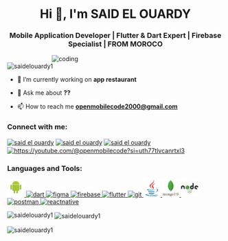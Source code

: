 <h1 align="center">Hi 👋, I'm SAID EL OUARDY</h1>
<h3 align="center">Mobile Application Developer | Flutter & Dart Expert | Firebase Specialist | FROM MOROCO</h3>
<img align="right" alt="coding" width="400" src="https://us.v-cdn.net/6032561/uploads/EI7FU22FIJ0O/flippantflickeringequestrian-max-1mb.gif">
<p align="left"> <img src="https://komarev.com/ghpvc/?username=saidelouardy1&label=Profile%20views&color=0e75b6&style=flat" alt="saidelouardy1" /> </p>

- 🔭 I’m currently working on **app restaurant**

- 💬 Ask me about **??**

- 📫 How to reach me **openmobilecode2000@gmail.com**

<h3 align="left">Connect with me:</h3>
<p align="left">
<a href="https://linkedin.com/in/said el ouardy" target="blank"><img align="center" src="https://raw.githubusercontent.com/rahuldkjain/github-profile-readme-generator/master/src/images/icons/Social/linked-in-alt.svg" alt="said el ouardy" height="30" width="40" /></a>
<a href="https://fb.com/said el ouardy" target="blank"><img align="center" src="https://raw.githubusercontent.com/rahuldkjain/github-profile-readme-generator/master/src/images/icons/Social/facebook.svg" alt="said el ouardy" height="30" width="40" /></a>
<a href="https://instagram.com/said el ouardy" target="blank"><img align="center" src="https://raw.githubusercontent.com/rahuldkjain/github-profile-readme-generator/master/src/images/icons/Social/instagram.svg" alt="said el ouardy" height="30" width="40" /></a>
<a href="https://www.youtube.com/c/https://youtube.com/@openmobilecode?si=uth77tlvcanrtxl3" target="blank"><img align="center" src="https://raw.githubusercontent.com/rahuldkjain/github-profile-readme-generator/master/src/images/icons/Social/youtube.svg" alt="https://youtube.com/@openmobilecode?si=uth77tlvcanrtxl3" height="30" width="40" /></a>
</p>

<h3 align="left">Languages and Tools:</h3>
<p align="left"> <a href="https://developer.android.com" target="_blank" rel="noreferrer"> <img src="https://raw.githubusercontent.com/devicons/devicon/master/icons/android/android-original-wordmark.svg" alt="android" width="40" height="40"/> </a> <a href="https://dart.dev" target="_blank" rel="noreferrer"> <img src="https://www.vectorlogo.zone/logos/dartlang/dartlang-icon.svg" alt="dart" width="40" height="40"/> </a> <a href="https://www.figma.com/" target="_blank" rel="noreferrer"> <img src="https://www.vectorlogo.zone/logos/figma/figma-icon.svg" alt="figma" width="40" height="40"/> </a> <a href="https://firebase.google.com/" target="_blank" rel="noreferrer"> <img src="https://www.vectorlogo.zone/logos/firebase/firebase-icon.svg" alt="firebase" width="40" height="40"/> </a> <a href="https://flutter.dev" target="_blank" rel="noreferrer"> <img src="https://www.vectorlogo.zone/logos/flutterio/flutterio-icon.svg" alt="flutter" width="40" height="40"/> </a> <a href="https://git-scm.com/" target="_blank" rel="noreferrer"> <img src="https://www.vectorlogo.zone/logos/git-scm/git-scm-icon.svg" alt="git" width="40" height="40"/> </a> <a href="https://www.java.com" target="_blank" rel="noreferrer"> <img src="https://raw.githubusercontent.com/devicons/devicon/master/icons/java/java-original.svg" alt="java" width="40" height="40"/> </a> <a href="https://www.mongodb.com/" target="_blank" rel="noreferrer"> <img src="https://raw.githubusercontent.com/devicons/devicon/master/icons/mongodb/mongodb-original-wordmark.svg" alt="mongodb" width="40" height="40"/> </a> <a href="https://nodejs.org" target="_blank" rel="noreferrer"> <img src="https://raw.githubusercontent.com/devicons/devicon/master/icons/nodejs/nodejs-original-wordmark.svg" alt="nodejs" width="40" height="40"/> </a> <a href="https://postman.com" target="_blank" rel="noreferrer"> <img src="https://www.vectorlogo.zone/logos/getpostman/getpostman-icon.svg" alt="postman" width="40" height="40"/> </a> <a href="https://reactnative.dev/" target="_blank" rel="noreferrer"> <img src="https://reactnative.dev/img/header_logo.svg" alt="reactnative" width="40" height="40"/> </a> </p>

<p><img align="left" src="https://github-readme-stats.vercel.app/api/top-langs?username=saidelouardy1&show_icons=true&locale=en&layout=compact" alt="saidelouardy1" /></p>

<p>&nbsp;<img align="center" src="https://github-readme-stats.vercel.app/api?username=saidelouardy1&show_icons=true&locale=en" alt="saidelouardy1" /></p>

<p><img align="center" src="https://github-readme-streak-stats.herokuapp.com/?user=saidelouardy1&" alt="saidelouardy1" /></p>

